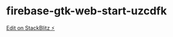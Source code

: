 # firebase-gtk-web-start-uzcdfk

[Edit on StackBlitz ⚡️](https://stackblitz.com/edit/firebase-gtk-web-start-uzcdfk)